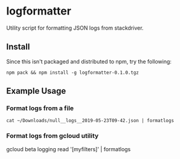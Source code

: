 # logformatter

Utility script for formatting JSON logs from stackdriver.

## Install

Since this isn't packaged and distributed to npm, try the following:

    npm pack && npm install -g logformatter-0.1.0.tgz

## Example Usage

### Format logs from a file

    cat ~/Downloads/null__logs__2019-05-23T09-42.json | formatlogs

### Format logs from gcloud utility

  gcloud beta logging read '[myfilters]' | formatlogs
